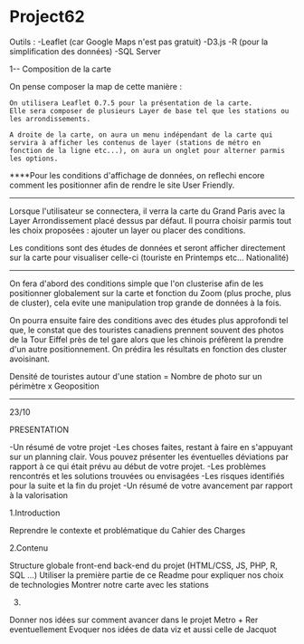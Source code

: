 # Project62

Outils :
	-Leaflet (car Google Maps n'est pas gratuit)
	-D3.js
	-R (pour la simplification des données)
	-SQL Server


1-- Composition de la carte

On pense composer la map de cette manière :

	On utilisera Leaflet 0.7.5 pour la présentation de la carte.
	Elle sera composer de plusieurs Layer de base tel que les stations ou les arrondissements.

    A droite de la carte, on aura un menu indépendant de la carte qui servira à afficher les contenus de layer (stations de métro en fonction de la ligne etc...), on aura un onglet pour alterner parmis les options.
	
****Pour les conditions d'affichage de données, on reflechi encore comment les positionner afin de rendre le site User Friendly.

_____

Lorsque l'utilisateur se connectera, il verra la carte du Grand Paris avec la Layer Arrondissement placé dessus par défaut.
Il pourra choisir parmis tout les choix proposées : ajouter un layer ou placer des conditions.
 
Les conditions sont des études de données et seront afficher directement sur la carte pour visualiser celle-ci (touriste en Printemps etc... Nationalité)

____
On fera d'abord des conditions simple que l'on clusterise afin de les positionner globalement sur la carte et fonction du Zoom (plus proche, plus de cluster), cela evite une manipulation trop grande de données à la fois.

On pourra ensuite faire des conditions avec des études plus approfondi tel que, le constat que des touristes canadiens prennent souvent des photos de la Tour Eiffel près de tel gare alors que les chinois préfèrent la prendre d'un autre positionnement.
On prédira les résultats en fonction des cluster avoisinant.


Densité de touristes autour d'une station = Nombre de photo sur un périmètre x Geoposition 

	
-------

23/10

PRESENTATION

-Un résumé de votre projet
-Les choses faites, restant à faire en s'appuyant sur un planning clair. Vous pouvez présenter les éventuelles déviations par rapport à ce qui était prévu au début de votre projet.
-Les problèmes rencontrés et les solutions trouvées ou envisagées
-Les risques identifiés pour la suite et la fin du projet
-Un résumé de votre avancement par rapport à la valorisation

1.Introduction 

Reprendre le contexte et problématique du Cahier des Charges

2.Contenu

Structure globale front-end back-end du projet (HTML/CSS, JS, PHP, R, SQL ...)
Utiliser la première partie de ce Readme pour expliquer nos choix de technologies
Montrer notre carte avec les stations 


3.

Donner nos idées sur comment avancer dans le projet
Metro + Rer eventuellement
Evoquer nos idées de data viz et aussi celle de Jacquot

    
